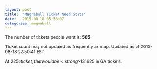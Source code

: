 ```yaml
---
layout: post
title:  "Magnaball Ticket Need Stats"
date:   2015-08-18 05:36:07
categories: magnaball
---
```


The number of tickets people want is: <strong>585</strong>

Ticket count may not updated as frequently as map. Updated as of 2015-08-18 22:50:41 EST.

At $225 a ticket, that would be <strong>$131625</strong> in GA tickets.
